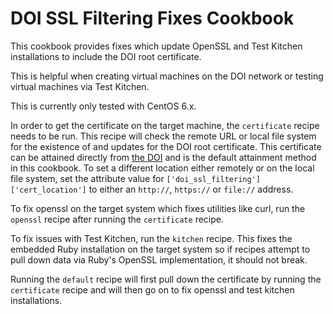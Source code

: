 DOI SSL Filtering Fixes Cookbook
================================

This cookbook provides fixes which update OpenSSL and Test Kitchen installations to include the DOI root certificate.

This is helpful when creating virtual machines on the DOI network or testing virtual machines via Test Kitchen.

This is currently only tested with CentOS 6.x.

In order to get the certificate on the target machine, the `certificate` recipe needs to be run. This recipe will check the remote URL or local file system for the existence of and updates for the DOI root certificate. This certificate can be attained directly from [the DOI](http://blockpage.doi.gov/images/DOIRootCA.crt) and is the default attainment method in this cookbook. To set a different location either remotely or on the local file system, set the attribute value for `['doi_ssl_filtering']['cert_location']` to either an `http://`, `https://` or `file://` address.

To fix openssl on the target system which fixes utilities like curl, run the `openssl` recipe after running the `certificate` recipe. 

To fix issues with Test Kitchen, run the `kitchen` recipe. This fixes the embedded Ruby installation on the target system so if recipes attempt to pull down data via Ruby's OpenSSL implementation, it should not break.

Running the `default` recipe will first pull down the certificate by running the `certificate` recipe and will then go on to fix openssl and test kitchen installations. 